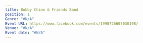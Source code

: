 ```yaml
---
title: Bobby Chinn & Friends Band
position: 1
Genre: "#N/A"
Event URL: https://www.facebook.com/events/1998726607030198/
Venue: "#N/A"
Event date: "#N/A"
---
```


